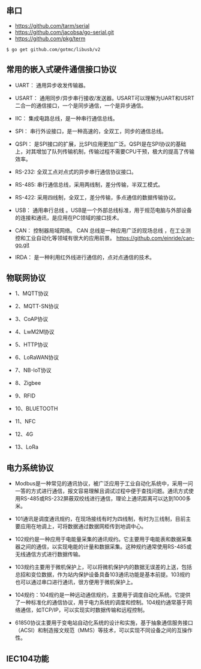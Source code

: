 

## 串口

- https://github.com/tarm/serial
- https://github.com/jacobsa/go-serial.git
- https://github.com/pkg/term

```
$ go get github.com/gotmc/libusb/v2
```


## 常用的嵌入式硬件通信接口协议


- UART： 通用异步收发传输器。

- USART： 通用同步/异步串行接收/发送器。USART可以理解为UART和USRT二合一的通信接口，一个是同步通信，一个是异步通信。

- IIC： 集成电路总线，是一种串行通信总线。

- SPI： 串行外设接口，是一种高速的，全双工，同步的通信总线。

- QSPI： 是SPI接口的扩展，比SPI应用更加广泛。QSPI是在SPI协议的基础上，对其增加了队列传输机制，传输过程不需要CPU干预，极大的提高了传输效率。

- RS-232: 全双工点对点式的异步串行通信协议接口。

- RS-485: 串行通信总线，采用两线制，差分传输，半双工模式。

- RS-422: 采用四线制，全双工，差分传输，多点通信的数据传输协议。

- USB： 通用串行总线 。USB是一个外部总线标准，用于规范电脑与外部设备的连接和通讯，是应用在PC领域的接口技术。

- CAN： 控制器局域网络。 CAN 总线是一种应用广泛的现场总线 ，在工业测控和工业自动化等领域有很大的应用前景。
  https://github.com/einride/can-go.git

- IRDA： 是一种利用红外线进行通信的，点对点通信的技术。



## 物联网协议
- 1、MQTT协议

- 2、MQTT-SN协议

- 3、CoAP协议

- 4、LwM2M协议

- 5、HTTP协议

- 6、LoRaWAN协议

- 7、NB-IoT协议

- 8、Zigbee

- 9、RFID

- 10、BLUETOOTH

- 11、NFC

- 12、4G

- 13、LoRa



## 电力系统协议
- Modbus是一种常见的通讯协议，被广泛应用于工业自动化系统中，采用一问一答的方式进行通信，报文容易理解且调试过程中便于查找问题。通讯方式使用RS-485或RS-232屏蔽双绞线进行通信，理论上通讯距离可以达到1000多米。

- 101通讯是调度通讯规约，在现场接线有时为四线制，有时为三线制，目前主要应用在地调上，可将数据通过数据网柜传到地调中心。

- 102规约是一种应用于电能量采集的通讯规约。它主要用于电能表和数据采集器之间的通信，以实现电能的计量和数据采集。这种规约通常使用RS-485或无线通信方式进行数据传输。

- 103规约主要用于微机保护上，可以将微机保护内的数据无误差的上送，包括总招和变位数据，作为站内保护设备具备103通讯功能是基本前提。103规约也可以通过串口进行通讯，很方便用于微机保护上。

- 104规约：104规约是一种远动通信规约，主要用于调度自动化系统。它提供了一种标准化的通信协议，用于电力系统的调度和控制。104规约通常基于网络通信，如TCP/IP，可以实现实时数据传输和远程控制。

- 61850协议主要用于变电站自动化系统的设计和实施，基于抽象通信服务接口（ACSI）和制造报文规范（MMS）等技术，可以实现不同设备之间的互操作性。

## IEC104功能


